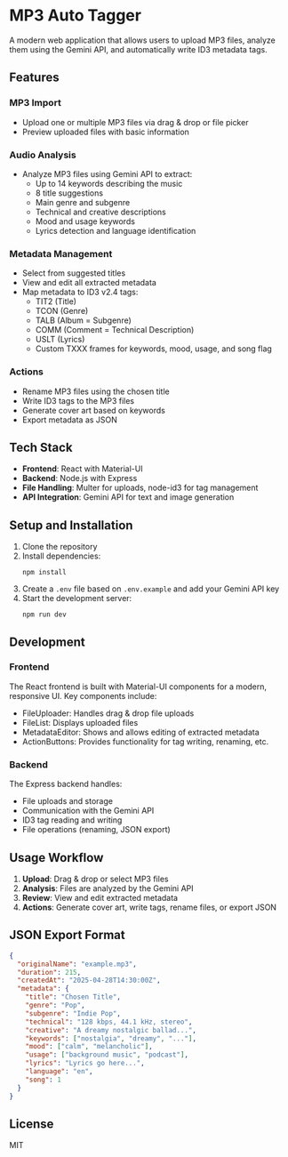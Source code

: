 # MP3 Auto Tagger

A modern web application that allows users to upload MP3 files, analyze them using the Gemini API, and automatically write ID3 metadata tags.

## Features

### MP3 Import
- Upload one or multiple MP3 files via drag & drop or file picker
- Preview uploaded files with basic information

### Audio Analysis
- Analyze MP3 files using Gemini API to extract:
  - Up to 14 keywords describing the music
  - 8 title suggestions
  - Main genre and subgenre
  - Technical and creative descriptions
  - Mood and usage keywords
  - Lyrics detection and language identification

### Metadata Management
- Select from suggested titles
- View and edit all extracted metadata
- Map metadata to ID3 v2.4 tags:
  - TIT2 (Title)
  - TCON (Genre)
  - TALB (Album = Subgenre)
  - COMM (Comment = Technical Description)
  - USLT (Lyrics)
  - Custom TXXX frames for keywords, mood, usage, and song flag

### Actions
- Rename MP3 files using the chosen title
- Write ID3 tags to the MP3 files
- Generate cover art based on keywords
- Export metadata as JSON

## Tech Stack

- **Frontend**: React with Material-UI
- **Backend**: Node.js with Express
- **File Handling**: Multer for uploads, node-id3 for tag management
- **API Integration**: Gemini API for text and image generation

## Setup and Installation

1. Clone the repository
2. Install dependencies:
   ```
   npm install
   ```
3. Create a `.env` file based on `.env.example` and add your Gemini API key
4. Start the development server:
   ```
   npm run dev
   ```

## Development

### Frontend
The React frontend is built with Material-UI components for a modern, responsive UI. Key components include:
- FileUploader: Handles drag & drop file uploads
- FileList: Displays uploaded files
- MetadataEditor: Shows and allows editing of extracted metadata
- ActionButtons: Provides functionality for tag writing, renaming, etc.

### Backend
The Express backend handles:
- File uploads and storage
- Communication with the Gemini API
- ID3 tag reading and writing
- File operations (renaming, JSON export)

## Usage Workflow

1. **Upload**: Drag & drop or select MP3 files
2. **Analysis**: Files are analyzed by the Gemini API
3. **Review**: View and edit extracted metadata
4. **Actions**: Generate cover art, write tags, rename files, or export JSON

## JSON Export Format

```json
{
  "originalName": "example.mp3",
  "duration": 215,
  "createdAt": "2025-04-28T14:30:00Z",
  "metadata": {
    "title": "Chosen Title",
    "genre": "Pop",
    "subgenre": "Indie Pop",
    "technical": "128 kbps, 44.1 kHz, stereo",
    "creative": "A dreamy nostalgic ballad...",
    "keywords": ["nostalgia", "dreamy", "..."],
    "mood": ["calm", "melancholic"],
    "usage": ["background music", "podcast"],
    "lyrics": "Lyrics go here...",
    "language": "en",
    "song": 1
  }
}
```

## License

MIT